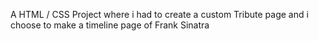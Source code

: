 A HTML / CSS Project where i had to create a custom Tribute page and i choose to make a timeline page of Frank Sinatra
